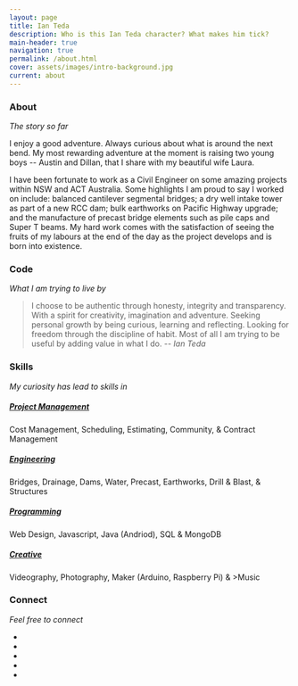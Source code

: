```yaml
---
layout: page
title: Ian Teda
description: Who is this Ian Teda character? What makes him tick?
main-header: true
navigation: true
permalink: /about.html
cover: assets/images/intro-background.jpg
current: about
---
```

### About
*The story so far*

I enjoy a good adventure. Always curious about what is around the next bend. My most rewarding adventure at the moment is raising two young boys -- Austin and Dillan, that I share with my beautiful wife Laura.

I have been fortunate to work as a Civil Engineer on some amazing projects within NSW and ACT Australia. Some highlights I am proud to say I worked on include: balanced cantilever segmental bridges; a dry well intake tower as part of a new RCC dam; bulk earthworks on Pacific Highway upgrade; and the manufacture of precast bridge elements such as pile caps and Super T beams. My hard work comes with the satisfaction of seeing the fruits of my labours at the end of the day as the project develops and is born into existence.

### Code

*What I am trying to live by*

> I choose to be authentic through honesty, integrity and transparency. With a spirit for creativity, imagination and adventure. Seeking personal growth by being curious, learning and reflecting. Looking for freedom through the discipline of habit. Most of all I am trying to be useful by adding value in what I do.
> -- <cite>Ian Teda</cite>

### Skills

*My curiosity has lead to skills in*

##### <i class="fa fa-briefcase"></i> [Project Management](/management)
Cost Management, Scheduling, Estimating, Community, & Contract Management

##### <i class="fa fa-building-o"></i> [Engineering](/engineering)
Bridges, Drainage, Dams, Water, Precast, Earthworks, Drill & Blast, & Structures

##### <i class="fa fa-desktop"></i> [Programming](/programing)
Web Design, Javascript, Java (Andriod), SQL & MongoDB

##### <i class="fa fa-bullseye"></i> [Creative](/creative)
Videography, Photography, Maker (Arduino, Raspberry Pi) & >Music

### Connect

*Feel free to connect*

<ul class="about-list-social">
    <li>
      <a href="https://twitter.com/IanTeda">
          <span class="fa-stack fa-lg">
              <i class="fa fa-circle fa-stack-2x"></i>
              <i class="fa fa-twitter fa-stack-1x fa-inverse"></i>
          </span>
      </a>
    </li>
    <li>
      <a href="https://github.com/IanTeda">
          <span class="fa-stack fa-lg">
              <i class="fa fa-circle fa-stack-2x"></i>
              <i class="fa fa-github fa-stack-1x fa-inverse"></i>
          </span>
      </a>
    </li>
    <li>
      <a href="https://vimeo.com/ianteda">
          <span class="fa-stack fa-lg">
              <i class="fa fa-circle fa-stack-2x"></i>
              <i class="fa fa-vimeo fa-stack-1x fa-inverse"></i>
          </span>
      </a>
    </li>
    <li>
      <a href="https://au.linkedin.com/in/ianteda">
          <span class="fa-stack fa-lg">
              <i class="fa fa-circle fa-stack-2x"></i>
              <i class="fa fa-linkedin fa-stack-1x fa-inverse"></i>
          </span>
      </a>
    </li>
    <li>
      <a href="https://www.facebook.com/ian.teda">
          <span class="fa-stack fa-lg">
              <i class="fa fa-circle fa-stack-2x"></i>
              <i class="fa fa-facebook fa-stack-1x fa-inverse"></i>
          </span>
      </a>
    </li>
</ul>
